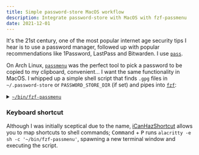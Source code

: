 ```yaml
---
title: Simple password-store MacOS workflow
description: Integrate password-store with MacOS with fzf-passmenu
date: 2021-12-01
---
```


It's the 21st century, one of the most popular internet age security tips I hear is to use a password manager, followed up with popular recommendations like 1Password, LastPass and Bitwarden. I use [`pass`](https://www.passwordstore.org).

On <span title="I use Arch btw">Arch Linux</span>, [`passmenu`](https://git.zx2c4.com/password-store/tree/contrib/dmenu/passmenu) was the perfect tool to pick a password to be copied to my clipboard, convenient... I want the same functionality in MacOS. I whipped up a simple shell script that finds `.gpg` files in `~/.password-store` or `PASSWORD_STORE_DIR` (if set) and pipes into [`fzf`](https://https://github.com/junegunn/fzf):

<details>
<summary><a href="https://git.sr.ht/~thickrocks/scripts/tree/master/item/fzf-passmenu"><code>~/bin/fzf-passmenu</code></a></summary>

```bash
#!/usr/bin/env bash

pushd "${PASSWORD_STORE_DIR:-$HOME/.password-store}"
PASSFILE=`fd -t file -e gpg --color=always | sed 's/\.gpg//; s/^\.\///' | fzf --ansi`
popd

[ -z "$PASSFILE" ] && exit 0

pass -c $PASSFILE 1>/dev/null
```

</details>

### Keyboard shortcut

Although I was initially sceptical due to the name, [iCanHazShortcut](https://github.com/deseven/iCanHazShortcut) allows you to map shortcuts to shell commands; <kbd>Command</kbd> + <kbd>P</kbd> runs `alacritty -e sh -c '~/bin/fzf-passmenu'`, spawning a new terminal window and executing the script.
